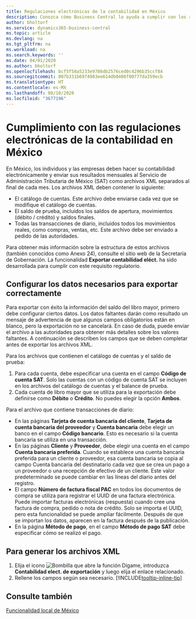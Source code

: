 ```yaml
---
title: Regulaciones electrónicas de la contabilidad en México
description: Conozca cómo Business Central lo ayuda a cumplir con los requisitos de contabilidad electrónica en México.
author: bholtorf
ms.service: dynamics365-business-central
ms.topic: article
ms.devlang: na
ms.tgt_pltfrm: na
ms.workload: na
ms.search.keywords: ''
ms.date: 04/01/2020
ms.author: bholtorf
ms.openlocfilehash: bcf5f58a5233e9786db2576ced0c4296b35ccf84
ms.sourcegitcommit: 007b331b6974983ee614db0406f00777da359ecb
ms.translationtype: HT
ms.contentlocale: es-MX
ms.lasthandoff: 08/10/2020
ms.locfileid: "3677196"
---
```

# <a name="complying-with-electronic-accounting-regulations-in-mexico"></a>Cumplimiento con las regulaciones electrónicas de la contabilidad en México
En México, los individuos y las empresas deben hacer su contabilidad electrónicamente y enviar sus resultados mensuales al Servicio de Administración Tributaria de México (SAT) como archivos XML separados al final de cada mes. Los archivos XML deben contener lo siguiente:

* El catálogo de cuentas. Este archivo debe enviarse cada vez que se modifique el catálogo de cuentas.  
* El saldo de prueba, incluidos los saldos de apertura, movimientos (débito / crédito) y saldos finales.  
* Todas las transacciones de diario, incluidos todos los movimientos reales, como compras, ventas, etc. Este archivo debe ser enviado a pedido de las autoridades.

Para obtener más información sobre la estructura de estos archivos (también conocidos como Anexo 24), consulte el sitio web de la Secretaría de Gobernación. La funcionalidad **Exportar contabilidad eléct.** ha sido desarrollada para cumplir con este requisito regulatorio.

## <a name="setup-data-required-to-export-successfully"></a>Configurar los datos necesarios para exportar correctamente
Para exportar con éxito la información del saldo del libro mayor, primero debe configurar ciertos datos. Los datos faltantes darán como resultado un mensaje de advertencia de que algunos campos obligatorios están en blanco, pero la exportación no se cancelará. En caso de duda, puede enviar el archivo a las autoridades para obtener más detalles sobre los valores faltantes. A continuación se describen los campos que se deben completar antes de exportar los archivos XML.

Para los archivos que contienen el catálogo de cuentas y el saldo de prueba:
1. Para cada cuenta, debe especificar una cuenta en el campo **Código de cuenta SAT**. Solo las cuentas con un código de cuenta SAT se incluyen en los archivos del catálogo de cuentas y el balance de prueba. 
2. Cada cuenta de libro mayor que se utiliza para la exportación debe definirse como **Débito** o **Crédito**. No puedes elegir la opción **Ambos**.

Para el archivo que contiene transacciones de diario:
* En las páginas **Tarjeta de cuenta bancaria del cliente**, **Tarjeta de cuenta bancaria del proveedor** y **Cuenta bancaria** debe elegir un banco en el campo **Código bancario**. Esto es necesario si la cuenta bancaria se utiliza en una transacción. 
* En las páginas **Cliente** y **Proveedor**, debe elegir una cuenta en el campo **Cuenta bancaria preferida**. Cuando se establece una cuenta bancaria preferida para un cliente o proveedor, esa cuenta bancaria se copia al campo Cuenta bancaria del destinatario cada vez que se crea un pago a un proveedor o una recepción de efectivo de un cliente. Este valor predeterminado se puede cambiar en las líneas del diario antes del registro.
* El campo **Número de factura fiscal PAC** en todos los documentos de compra se utiliza para registrar el UUID de una factura electrónica. Puede importar facturas electrónicas (respuesta) cuando cree una factura de compra, pedido o nota de crédito. Solo se importa el UUID, pero esta funcionalidad se puede ampliar fácilmente. Después de que se importan los datos, aparecen en la factura después de la publicación.
* En la página **Método de pago**, en el campo **Método de pago SAT** debe especificar cómo se realizó el pago.

## <a name="to-generate-the-xml-files"></a>Para generar los archivos XML
1. Elija el icono ![Bombilla que abre la función Dígame](../../media/ui-search/search_small.png "Dígame qué desea hacer"), introduzca **Contabilidad elect. de exportación** y luego elija el enlace relacionado.
2. Rellene los campos según sea necesario. [!INCLUDE[tooltip-inline-tip](../../includes/tooltip-inline-tip_md.md)]

## <a name="see-also"></a>Consulte también
[Funcionalidad local de México](mexico-local-functionality.md)
